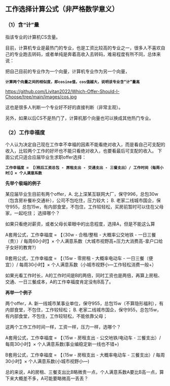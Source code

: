 ## 工作选择计算公式（非严格数学意义）

### （1）含“计”量

指该专业的计算机CS含量。

目前，计算机专业是最热门的专业，也是工资比较高的专业之一，很多人不喜欢自己的专业跑去转码，或者单纯是奔着高收入去转码，难易程度有所不同，总体来说：

把自己目前的专业作为一个向量，计算机专业作为另一个向量，

**`计算两个向量之间的相似度，即cosine值，cos值越大，说明该专业含“计”量高`**

https://github.com/Liyitan2022/Which-Offer-Should-I-Choose/tree/main/images/cos.jpg

这也是很多人判断一个专业好不好的直接判断（非常主观）。

另外，如果以后CS不是热门了，计算机那个向量也可以换成其他热门专业。

### （2）工作幸福度

个人认为决定自己现在工作幸不幸福的因素不能看绝对收入，而是看自己可支配的收入，比较两个工作的好坏也不能只看绝对收入，也要看最后可支配的收入。
下面公式只适合应届毕业生求职offer选择：

**`工作幸福度 = 【（税后工资总包 - 房租支出 - 交通支出 - 三餐支出）/ 工作时间（每周小时）】× 个人满意系数`**

**先举个极端的例子** 

某应届毕业生目前有两个offer，A. 北上深某互联网大厂，保守996，总包30w（包含房补餐补交通补），公司不包吃住，压力较大；
B. 老家二线城市国企，保守955，总包15w，有内部食堂，不包住，工作较轻松，买房前暂时可以住在父母家，一起吃住；
选择哪个？

如果只看绝对薪资，或者父母长辈眼中的出息程度，选择A，但是不能这么算

A套用公式，工作幸福度 = 【（30w - 合租/整租 - 大概率公交地铁 - 一日三餐（贵））/ 每周60小时】× 个人满意系数（大城市视野高+压力大消费高-拿户口给子女好的教育?）

B套用公式，工作幸福度 = 【（15w - 零房租 - 大概率电动车 - 一日三餐（便宜））/ 每周30小时】× 个人满意系数（小城市视野小—工作轻松消费一般+）

如果光看工作时长，A的工作时间是B的两倍，同时工资也是两倍，再算上房租、交通、一日三餐成本，A的工作幸福度肯定没有B高了。

**再举一个例子**

两个offer，A. 新一线城市某事业单位，保守955，总包15w（不算隐形福利），有内部食堂，不包住，工作较轻松；
B. 老家二线城市国企，保守955，总包15w，有内部食堂，不包住，工作较轻松，不能依靠父母；

这两个工作工作时间一样，工资一样，压力一样，选哪个？

A套用公式，工作幸福度 = 【（15w - 房租支出 - 公交地铁/电动车 - 三餐支出）/ 每周30小时】× 个人满意系数(事业编稳定新一线也不错+)

B套用公式，工作幸福度 = 【（15w - 房租支出 - 大概率电动车 - 三餐支出）/ 每周30小时】× 个人满意系数(小城市视野小—)

总的来说，A的房租、三餐支出比B略微贵一点，个人满意系数A要比B高一点，算下来大概差不多，A可能要略微高一丢丢？
